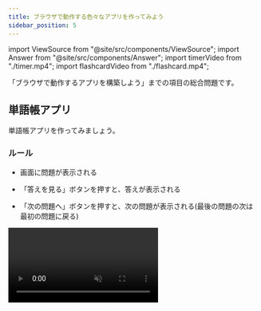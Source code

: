 ```yaml
---
title: ブラウザで動作する色々なアプリを作ってみよう
sidebar_position: 5
---
```


import ViewSource from "@site/src/components/ViewSource";
import Answer from "@site/src/components/Answer";
import timerVideo from "./timer.mp4";
import flashcardVideo from "./flashcard.mp4";

「ブラウザで動作するアプリを構築しよう」までの項目の総合問題です。

## 単語帳アプリ

単語帳アプリを作ってみましょう。

### ルール

- 画面に問題が表示される

- 「答えを見る」ボタンを押すと、答えが表示される

- 「次の問題へ」ボタンを押すと、次の問題が表示される(最後の問題の次は最初の問題に戻る)

<video src={flashcardVideo} controls muted autoPlay loop />

### ヒント

- まずは HTML で、問題や答えを表示するための `div` 要素と「答えを見る」「次の問題へ」ボタンを作成しましょう。

- 次に、問題と答えの組をいくつか作りましょう。問題と答えを格納する配列をそれぞれ作成します。

- 配列ができたら、ボタンの操作に応じて問題や答えが表示されるようにプログラムを作成しましょう。

  - 問題を順番に表示させるには、「現在表示されている問題のインデックス」を変数で管理し、「次の問題へ」ボタンを押すとインデックスが 1 増えるようにすると良いでしょう。ただし、最後の問題の次は最初の問題に戻ることに注意しましょう。

  - 「答えを見る」ボタンを押した時に答えが表示されるようにしましょう。「次の問題へ」ボタンを押した時には答えを非表示にする必要があることにも注意しましょう。

- ここまでで基本的な動作は完成です。最後に、CSS を用いて画面を整えてみましょう。

- 余裕のある人は、さらに機能を追加してみましょう。例えば、問題が表示される順番をランダムにしたり、選択肢を用意してクイズ形式にしたりすることが考えられます。

### 解答例

<ViewSource url={import.meta.url} path="_samples/flashcard" />

---

## 永遠に続くカレンダー

カレンダー、年が変わるごとに新しいものを買うのは面倒ですよね？
[ルール](./calendar-rules/)に従い、地球が滅ぶまで有効なカレンダーを作りましょう。

### ヒント

いろいろややこしいですが、最終的には（西暦、月）さえ入力すればカレンダーの`table`要素が生成されるようにプログラムしたいですよね～。あれ、これってクラスが使えるんじゃ...?

### 解答例

<ViewSource url={import.meta.url} path="_samples/calendarForever" />

---

## タイマーアプリ

以下のような音が鳴るタイマーを作ってみましょう。

<video src={timerVideo} controls />

- セットボタンで時間がセットされます。
- スタートボタンで開始、ストップボタンで一時停止できます。
- タイマーが動いている間はスタートボタンは押せません。逆に停止しているときはストップボタンは押せません。
- 時間になると音が出ます。音源は次のリンクからダウンロードしてください。[download](alarm-buzzer.wav)
- ストップボタンかセットボタンを押すと音が止まります。
- セットされている時間が０秒のままスタートボタンを押すとエラーが表示されます。
- 残り時間表示は時間・分・秒に分けて表示されます。
- 時間の入力欄には数字しか入力できません。
- ボタンで時間を調整することもでき、直接タイプ入力することもできます。
- 画面の大きさを変えるとそれに応じてタイマーのサイズも変わります。（つまり物の位置関係やスタイルは崩れません）

## ヒント

### ヒント１

何やらよくわからないことがたくさん出てきました。まず多くの人が注目するのは「**音**」だと思います。音の鳴らし方なんか知らないよって？大丈夫。プログラミングでわからないことは調べれば良いのです。皆気になっていることは調べれば案外すぐに出てくるものです。試しに `JavaScript 音` なんて調べてはいかがでしょうか？

他にも特徴的な動きが何個かある思いますが、特徴的なものは調べると結構すぐ見つかります。積極的に調べていきましょう。

![グーグル検索](google-search.png)
グーグル先生さすがっす！！

### ヒント２

混乱する原因の一つは、機能が多いために今どの部分を作っているのか不明瞭になりやすいということです。しかし、純粋なタイマーの機能だけに焦点を絞って考えた場合、考えることはそう多くありません。極端に言えば、**残り時間** という情報と、その残り時間を減らしていく関数さえあれば、一応タイマーにはなります。このように、まずは本質的な機能や状態に目を向けることが肝要です。

### 解答例

<ViewSource url={import.meta.url} path="_samples/timer" />
